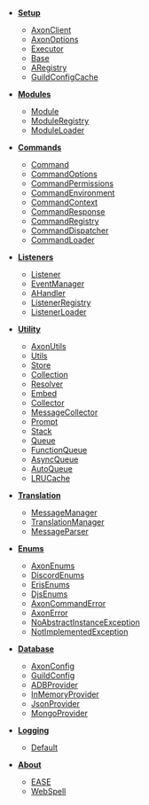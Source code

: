 <!--_navbar.md -->

* **[Setup](index.md)**
  * [AxonClient](AxonClient.md)
  * [AxonOptions](Core/AxonOptions.md)
  * [Executor](Core/Executor.md)
  * [Base](Core/Base.md)
  * [ARegistry](Core/ARegistry.md)
  * [GuildConfigCache](Core/GuildConfigCache.md)

* **[Modules](Modules/index.md)**
  * [Module](Modules/Module.md)
  * [ModuleRegistry](Modules/ModuleRegistry.md)
  * [ModuleLoader](Modules/ModuleLoader.md)

* **[Commands](Commands/index.md)**
  * [Command](Commands/Command.md)
  * [CommandOptions](Commands/CommandOptions.md)
  * [CommandPermissions](Commands/CommandPermissions.md)
  * [CommandEnvironment](Commands/CommandEnvironment.md)
  * [CommandContext](Commands/CommandContext.md)
  * [CommandResponse](Commands/CommandResponse.md)
  * [CommandRegistry](Commands/CommandRegistry.md)
  * [CommandDispatcher](Commands/CommandDispatcher.md)
  * [CommandLoader](Commands/CommandLoader.md)

* **[Listeners](Listeners/index.md)**
  * [Listener](Listeners/Listener.md)
  * [EventManager](Listeners/EventManager.md)
  * [AHandler](Listeners/AHandler.md)
  * [ListenerRegistry](Listeners/ListenerRegistry.md)
  * [ListenerLoader](Listeners/ListenerLoader.md)

* **[Utility](Utility/index.md)**
  * [AxonUtils](Utility/AxonUtils.md)
  * [Utils](Utility/Utils.md)
  * [Store](Utility/Store.md)
  * [Collection](Utility/Collection.md)
  * [Resolver](Utility/Resolver.md)
  * [Embed](Utility/Embed.md)
  * [Collector](Utility/Collector.md)
  * [MessageCollector](Utility/MessageCollector.md)
  * [Prompt](Utility/Prompt.md)
  * [Stack](Utility/Stack.md)
  * [Queue](Utility/Queue.md)
  * [FunctionQueue](Utility/FunctionQueue.md)
  * [AsyncQueue](Utility/AsyncQueue.md)
  * [AutoQueue](Utility/AutoQueue.md)
  * [LRUCache](Utility/LRUCache.md)

* **[Translation](Translations/index.md)**
  * [MessageManager](Translations/MessageManager.md)
  * [TranslationManager](Translations/TranslationManager.md)
  * [MessageParser](Translations/MessageParser.md)

* **[Enums](Enums/index.md)**
  * [AxonEnums](Enums/AxonEnums.md)
  * [DiscordEnums](Enums/DiscordEnums.md)
  * [ErisEnums](Enums/ErisEnums.md)
  * [DjsEnums](Enums/DjsEnums.md)
  * [AxonCommandError](Errors/AxonCommandError.md)
  * [AxonError](Errors/AxonError.md)
  * [NoAbstractInstanceException](Errors/NoAbstractInstanceException.md)
  * [NotImplementedException](Errors/NotImplementedException.md)

* **[Database](Database/index.md)**
  * [AxonConfig](Core/AxonConfig.md)
  * [GuildConfig](Core/GuildConfig.md)
  * [ADBProvider](Database/ADBProvider.md)
  * [InMemoryProvider](Database/InMemoryProvider.md)
  * [JsonProvider](Database/JsonProvider.md)
  * [MongoProvider](Database/MongoProvider.md)

* **[Logging](Loggers/index.md)**
  * [Default](Loggers/Logger.md)
  
* **[About](About.md)**
  * [EASE](https://github.com/AxonTeam/Ease)
  * [WebSpell](https://github.com/Khaazz/webSPELL)
